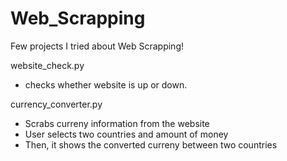 # Web_Scrapping

Few projects I tried about Web Scrapping! 

website_check.py 
- checks whether website is up or down.

currency_converter.py
- Scrabs curreny information from the website
- User selects two countries and amount of money
- Then, it shows the converted curreny between two countries
